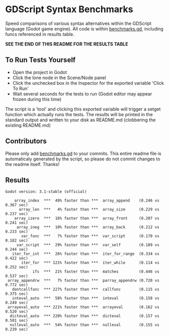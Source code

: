 # GDScript Syntax Benchmarks

Speed comparisons of various syntax alternatives within the GDScript language (Godot game engine).  All code is within [benchmarks.gd](benchmarks.gd), including funcs referenced in results table.

__SEE THE END OF THIS README FOR THE RESULTS TABLE__


## To Run Tests Yourself

* Open the project in Godot
* Click the lone node in the Scene/Node panel
* Click the unchecked box in the Inspector for the exported variable 'Click To Run'
* Wait several seconds for the tests to run (Godot editor may appear frozen during this time)

The script is a 'tool' and clicking this exported variable will trigger a setget function which actually runs the tests.  The results will be printed in the standard output and written to your disk as README.md (clobbering the existing README.md)

## Contributors

Please only add [benchmarks.gd](benchmarks.gd) to your commits.  This entire readme file is automaticaly generated by the script, so please do not commit changes to the readme itself.  Thanks!

## Results

```Godot version: 3.1-stable (official)```

        array_index  ***  49% faster than ***  array_append    (0.246 vs 0.367 sec)
          array_len  ***   4% faster than ***  array_size      (0.229 vs 0.237 sec)
        array_izero  ***  16% faster than ***  array_front     (0.207 vs 0.241 sec)
         array_ineg  ***  10% faster than ***  array_back      (0.212 vs 0.233 sec)
           var_func  ***   7% faster than ***  var_script      (0.170 vs 0.182 sec)
         var_script  ***  29% faster than ***  var_self        (0.189 vs 0.244 sec)
       iter_for_int  ***  26% faster than ***  iter_for_range  (0.334 vs 0.422 sec)
           iter_for  *** 121% faster than ***  iter_while      (0.114 vs 0.252 sec)
                ifs  ***  21% faster than ***  matches         (0.446 vs 0.537 sec)
     array_appendrw  ***   7% faster than ***  parray_appendrw (0.720 vs 0.772 sec)
       dontcallfunc  *** 227% faster than ***  callfunc        (0.115 vs 0.375 sec)
       inteval_auto  ***  58% faster than ***  inteval         (0.158 vs 0.249 sec)
     arrayeval_auto  *** 221% faster than ***  arrayeval       (0.162 vs 0.520 sec)
      dicteval_auto  *** 220% faster than ***  dicteval        (0.157 vs 0.501 sec)
      nulleval_auto  ***  54% faster than ***  nulleval        (0.155 vs 0.239 sec)
